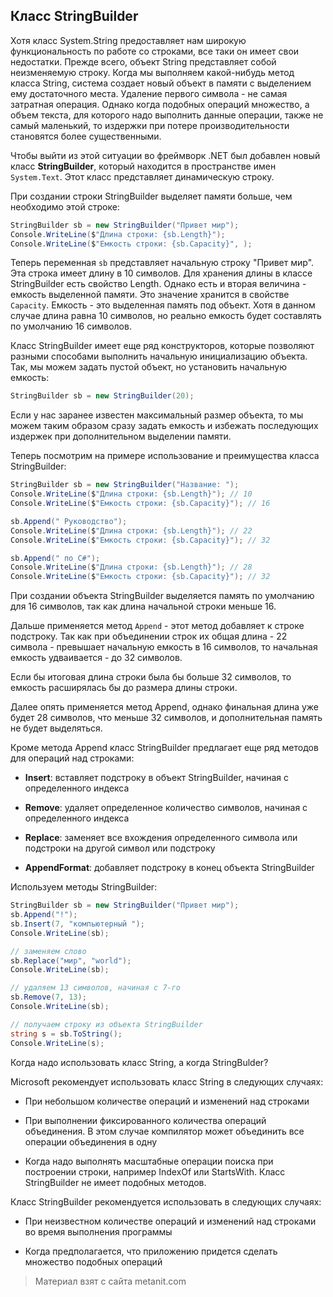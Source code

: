 ## Класс StringBuilder

Хотя класс System.String предоставляет нам широкую функциональность по работе со строками, все таки он имеет свои недостатки. Прежде всего, объект String представляет собой неизменяемую строку. Когда мы выполняем какой-нибудь метод класса String, система создает новый объект в памяти с выделением ему достаточного места. Удаление первого символа - не самая затратная операция. Однако когда подобных операций множество, а объем текста, для которого надо выполнить данные операции, также не самый маленький, то издержки при потере производительности становятся более существенными.

Чтобы выйти из этой ситуации во фреймворк .NET был добавлен новый класс **StringBuilder**, который находится в пространстве имен `System.Text`. Этот класс представляет динамическую строку.

При создании строки StringBuilder выделяет памяти больше, чем необходимо этой строке:

```cs
StringBuilder sb = new StringBuilder("Привет мир");
Console.WriteLine($"Длина строки: {sb.Length}");
Console.WriteLine($"Емкость строки: {sb.Capacity}", );
```

Теперь переменная `sb` представляет начальную строку "Привет мир". Эта строка имеет длину в 10 символов. Для хранения длины в классе StringBuilder есть свойство Length. Однако есть и вторая величина - емкость выделенной памяти. Это значение хранится в свойстве `Capacity`. Емкость - это выделенная память под объект. Хотя в данном случае длина равна 10 символов, но реально емкость будет составлять по умолчанию 16 символов.

Класс StringBuilder имеет еще ряд конструкторов, которые позволяют разными способами выполнить начальную инициализацию объекта. Так, мы можем задать пустой объект, но установить начальную емкость:

```cs
StringBuilder sb = new StringBuilder(20);
```

Если у нас заранее известен максимальный размер объекта, то мы можем таким образом сразу задать емкость и избежать последующих издержек при дополнительном выделении памяти.

Теперь посмотрим на примере использование и преимущества класса StringBuilder:

```cs
StringBuilder sb = new StringBuilder("Название: ");
Console.WriteLine($"Длина строки: {sb.Length}"); // 10
Console.WriteLine($"Емкость строки: {sb.Capacity}"); // 16

sb.Append(" Руководство");
Console.WriteLine($"Длина строки: {sb.Length}"); // 22
Console.WriteLine($"Емкость строки: {sb.Capacity}"); // 32

sb.Append(" по C#");
Console.WriteLine($"Длина строки: {sb.Length}"); // 28
Console.WriteLine($"Емкость строки: {sb.Capacity}"); // 32
```

При создании объекта StringBuilder выделяется память по умолчанию для 16 символов, так как длина начальной строки меньше 16.

Дальше применяется метод `Append` - этот метод добавляет к строке подстроку. Так как при объединении строк их общая длина - 22 символа - превышает начальную емкость в 16 символов, то начальная емкость удваивается - до 32 символов.

Если бы итоговая длина строки была бы больше 32 символов, то емкость расширялась бы до размера длины строки.

Далее опять применяется метод Append, однако финальная длина уже будет 28 символов, что меньше 32 символов, и дополнительная память не будет выделяться.

Кроме метода Append класс StringBuilder предлагает еще ряд методов для операций над строками:

- **Insert**: вставляет подстроку в объект StringBuilder, начиная с определенного индекса

- **Remove**: удаляет определенное количество символов, начиная с определенного индекса

- **Replace**: заменяет все вхождения определенного символа или подстроки на другой символ или подстроку

- **AppendFormat**: добавляет подстроку в конец объекта StringBuilder

Используем методы StringBuilder:

```cs
StringBuilder sb = new StringBuilder("Привет мир");
sb.Append("!");
sb.Insert(7, "компьютерный ");
Console.WriteLine(sb);

// заменяем слово
sb.Replace("мир", "world");
Console.WriteLine(sb);

// удаляем 13 символов, начиная с 7-го
sb.Remove(7, 13);
Console.WriteLine(sb);

// получаем строку из объекта StringBuilder
string s = sb.ToString();
Console.WriteLine(s);
```

Когда надо использовать класс String, а когда StringBulder?

Microsoft рекомендует использовать класс String в следующих случаях:

- При небольшом количестве операций и изменений над строками

- При выполнении фиксированного количества операций объединения. В этом случае компилятор может объединить все операции объединения в одну

- Когда надо выполнять масштабные операции поиска при построении строки, например IndexOf или StartsWith. Класс StringBuilder не имеет подобных методов.

Класс StringBuilder рекомендуется использовать в следующих случаях:

- При неизвестном количестве операций и изменений над строками во время выполнения программы

- Когда предполагается, что приложению придется сделать множество подобных операций


> Материал взят с сайта metanit.com